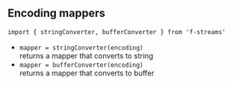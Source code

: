 ## Encoding mappers

`import { stringConverter, bufferConverter } from 'f-streams'`  

* `mapper = stringConverter(encoding)`  
  returns a mapper that converts to string
* `mapper = bufferConverter(encoding)`  
  returns a mapper that converts to buffer
